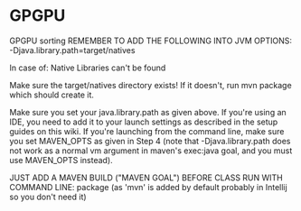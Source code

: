 # GPGPU
GPGPU sorting
REMEMBER TO ADD THE FOLLOWING INTO JVM OPTIONS:
-Djava.library.path=target/natives

In case of: Native Libraries can't be found

Make sure the target/natives directory exists! If it doesn't, run mvn package which should create it.

Make sure you set your java.library.path as given above. If you're using an IDE, you need to add it to your launch settings as described in the setup guides on this wiki. If you're launching from the command line, make sure you set MAVEN_OPTS as given in Step 4 (note that -Djava.library.path does not work as a normal vm argument in maven's exec:java goal, and you must use MAVEN_OPTS instead). 


JUST ADD A MAVEN BUILD ("MAVEN GOAL") BEFORE CLASS RUN WITH COMMAND LINE:
package (as 'mvn' is added by default probably in Intellij so you don't need it)
